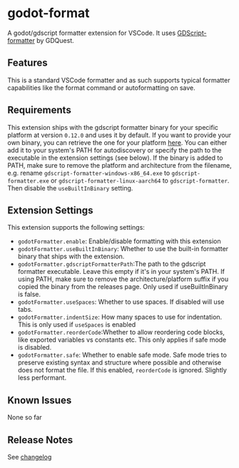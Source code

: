 # godot-format

A godot/gdscript formatter extension for VSCode. It uses [GDScript-formatter](https://github.com/GDQuest/GDScript-formatter) by GDQuest.

## Features

This is a standard VSCode formatter and as such supports typical formatter capabilities like the format command or autoformatting on save.

## Requirements

This extension ships with the gdscript formatter binary for your specific platform at version `0.12.0` and uses it by default.
If you want to provide your own binary, you can retrieve the one for your platform [here](https://github.com/GDQuest/GDScript-formatter/releases). You can either add it to your system's PATH for autodiscovery or specify the path to the executable in the extension settings (see below). If the binary is added to PATH, make sure to remove the platform and architecture from the filename, e.g. rename `gdscript-formatter-windows-x86_64.exe` to `gdscript-formatter.exe` or `gdscript-formatter-linux-aarch64` to `gdscript-formatter`. Then disable the `useBuiltInBinary` setting.

## Extension Settings

This extension supports the following settings:

- `godotFormatter.enable`: Enable/disable formatting with this extension
- `godotFormatter.useBuiltInBinary`: Whether to use the built-in formatter binary that ships with the extension.
- `godotFormatter.gdscriptFormatterPath`:The path to the gdscript formatter executable. Leave this empty if it's in your system's PATH. If using PATH, make sure to remove the architecture/platform suffix if you copied the binary from the releases page. Only used if useBuiltInBinary is false.
- `godotFormatter.useSpaces`: Whether to use spaces. If disabled will use tabs.
- `godotFormatter.indentSize`: How many spaces to use for indentation. This is only used if `useSpaces` is enabled
- `godotFormatter.reorderCode`:Whether to allow reordering code blocks, like exported variables vs constants etc. This only applies if safe mode is disabled.
- `godotFormatter.safe`: Whether to enable safe mode. Safe mode tries to preserve existing syntax and structure where possible and otherwise does not format the file. If this enabled, `reorderCode` is ignored. Slightly less performant.

## Known Issues

None so far

## Release Notes

See [changelog](https://marketplace.visualstudio.com/items/DoHe.godot-format/changelog)
